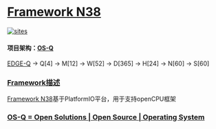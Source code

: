 ﻿# [Framework N38](https://github.com/OS-Q/N38)

[![sites](http://182.61.61.133/link/resources/OSQ.png)](http://www.OS-Q.com)

#### 项目架构：[OS-Q](https://github.com/OS-Q)

[EDGE-Q](https://github.com/OS-Q/EDGE-Q) -> Q[4] -> M[12] -> W[52] -> D[365] -> H[24] -> N[60] -> S[60]

### [Framework描述](https://github.com/OS-Q/N38/wiki) 

[Framework N38](https://github.com/OS-Q/N38)基于PlatformIO平台，用于支持openCPU框架

### [OS-Q = Open Solutions | Open Source |  Operating System ](http://www.OS-Q.com/N38)
